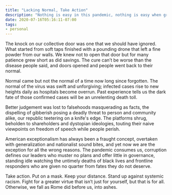 ```yaml
---
title: "Lacking Normal, Take Action"
description: "Nothing is easy in this pandemic, nothing is easy when grasping to old norms. Take action and let's improve our situation."
date: 2020-07-16T05:16:11-07:00
tags:
- personal
---
```

The knock on our collective door was one that we should have ignored. What started from soft taps finished with a pounding drone that left a fine powder from our walls. We knew not to open that door but for many patience grew short as did savings. The cure can’t be worse than the disease people said, and doors opened and people went back to their normal.

Normal came but not the normal of a time now long since forgotten. The normal of the virus was swift and unforgiving; infected cases rise to new heights daily as hospitals become overrun. Past experience tells us the dark fate of those confirmed cases will be an unrelenting death toll.

Better judgement was lost to falsehoods masquerading as facts, the dispelling of gibberish posing a deadly threat to person and community alike, our republic teetering on a knife's edge. The platforms shrug, beholden to shareholders and dystopian ideologies, touting their naive viewpoints on freedom of speech while people perish.

American exceptionalism has always been a fraught concept, overtaken with generalization and nationalist sound bites, and yet now we are the exception for all the wrong reasons. The pandemic consumes us, corruption defines our leaders who muster no plans and offer little in governance, standing idle watching the untimely deaths of black lives and frontline responders who are given no quarter from fates they do not deserve.

Take action. Put on a mask. Keep your distance. Stand up against systemic racism. Fight for a greater virtue that isn’t just for yourself, but that is for all. Otherwise, we fall as Rome did before us, into ashes.
